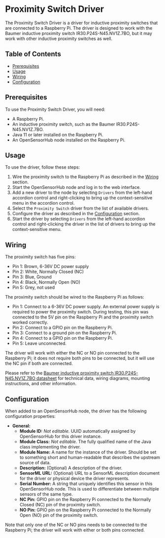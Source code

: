 # Proximity Switch Driver

The Proximity Switch Driver is a driver for inductive proximity switches that are connected to a Raspberry Pi.
The driver is designed to work with the Baumer inductive proximity switch IR30.P24S-N45.NV1Z.7BO,
but it may work with other inductive proximity switches as well.

## Table of Contents

- [Prerequisites](#prerequisites)
- [Usage](#usage)
- [Wiring](#wiring)
- [Configuration](#configuration)

## Prerequisites

To use the Proximity Switch Driver, you will need:

- A Raspberry Pi.
- An inductive proximity switch, such as the Baumer IR30.P24S-N45.NV1Z.7BO.
- Java 11 or later installed on the Raspberry Pi.
- An OpenSensorHub node installed on the Raspberry Pi.

## Usage

To use the driver, follow these steps:

1. Wire the proximity switch to the Raspberry Pi as described in the [Wiring](#wiring) section.
2. Start the OpenSensorHub node and log in to the web interface.
3. Add a new driver to the node by selecting `Drivers` from the left-hand accordion control
   and right-clicking to bring up the context-sensitive menu in the accordion control.
4. Select the `Proximity Switch` driver from the list of available drivers.
5. Configure the driver as described in the [Configuration](#configuration) section.
6. Start the driver by selecting `Drivers` from the left-hand accordion control
   and right-clicking the driver in the list of drivers to bring up the context-sensitive menu.

## Wiring

The proximity switch has five pins:

- Pin 1: Brown, 6-36V DC power supply
- Pin 2: White, Normally Closed (NC)
- Pin 3: Blue, Ground
- Pin 4: Black, Normally Open (NO)
- Pin 5: Grey, not used

The proximity switch should be wired to the Raspberry Pi as follows:

- Pin 1: Connect to a 6-36V DC power supply.
  An external power supply is required to power the proximity switch.
  During testing, this pin was connected to the 5V pin on the Raspberry Pi and the proximity switch worked correctly.
- Pin 2: Connect to a GPIO pin on the Raspberry Pi.
- Pin 3: Connect to a ground pin on the Raspberry Pi.
- Pin 4: Connect to a GPIO pin on the Raspberry Pi.
- Pin 5: Leave unconnected.

The driver will work with either the NC or NO pin connected to the Raspberry Pi;
it does not require both pins to be connected, but it will use the NC pin if both are connected.

Please refer to the
[Baumer inductive proximity switch IR30.P24S-N45.NV1Z.7BO datasheet](https://www.baumer.com/us/en/product-overview/object-detection/inductive-proximity-switches/standard-cylindrical-sensors/ir30-p24s-n45-nv1z-7bo/p/25593)
for technical data, wiring diagrams, mounting instructions, and other information.

## Configuration

When added to an OpenSensorHub node, the driver has the following configuration properties:

- **General:**
    - **Module ID:** *Not editable.*
      UUID automatically assigned by OpenSensorHub for this driver instance.
    - **Module Class:** *Not editable.*
      The fully qualified name of the Java class implementing the driver.
    - **Module Name:**
      A name for the instance of the driver.
      Should be set to something short and human-readable that describes the upstream source of data.
    - **Description:** (Optional)
      A description of the driver.
    - **SensorML URL:** (Optional)
      URL to a SensorML description document for the driver or physical device the driver represents.
    - **Serial Number:**
      A string that uniquely identifies this sensor in this OpenSensorHub node.
      This is used to differentiate between multiple sensors of the same type.
    - **NC Pin:**
      GPIO pin on the Raspberry Pi connected to the Normally Closed (NC) pin of the proximity switch.
    - **NO Pin:**
      GPIO pin on the Raspberry Pi connected to the Normally Open (NO) pin of the proximity switch.

Note that only one of the NC or NO pins needs to be connected to the Raspberry Pi;
the driver will work with either or both pins connected.
